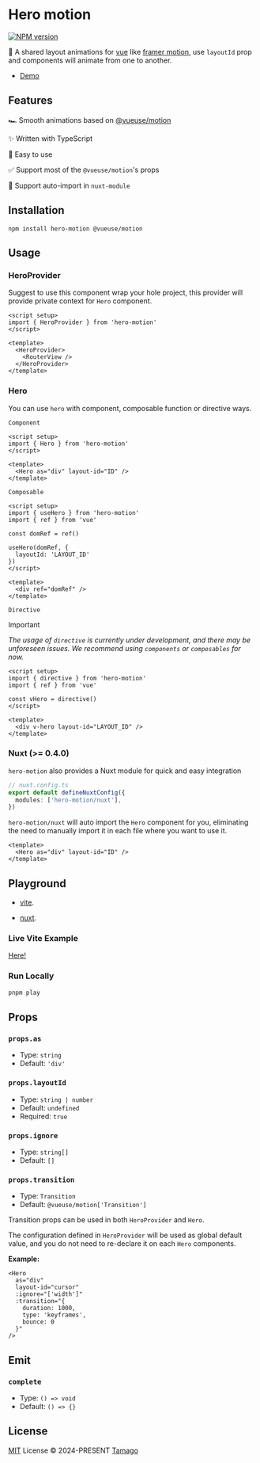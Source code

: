 # Hero motion

[![NPM version](https://img.shields.io/npm/v/hero-motion)](https://www.npmjs.com/package/hero-motion)

🌊 A shared layout animations for [vue](https://vuejs.org/) like [framer motion](https://www.framer.com/motion/), use `layoutId` prop and components will animate from one to another.

- [Demo](https://stackblitz.com/~/github.com/tmg0/hero-motion)

## Features

🏎 Smooth animations based on [@vueuse/motion](https://motion.vueuse.org/)

✨ Written with TypeScript

🙌 Easy to use

✅ Support most of the `@vueuse/motion`'s props

🚀 Support auto-import in `nuxt-module`

## Installation

```
npm install hero-motion @vueuse/motion
```

## Usage

### HeroProvider

Suggest to use this component wrap your hole project, this provider will provide private context for `Hero` component.

```vue
<script setup>
import { HeroProvider } from 'hero-motion'
</script>

<template>
  <HeroProvider>
    <RouterView />
  </HeroProvider>
</template>
```

### Hero

You can use `hero` with component, composable function or directive ways.

`Component`

```vue
<script setup>
import { Hero } from 'hero-motion'
</script>

<template>
  <Hero as="div" layout-id="ID" />
</template>
```

`Composable`

```vue
<script setup>
import { useHero } from 'hero-motion'
import { ref } from 'vue'

const domRef = ref()

useHero(domRef, {
  layoutId: 'LAYOUT_ID'
})
</script>

<template>
  <div ref="domRef" />
</template>
```

`Directive`

> [!IMPORTANT]
> _The usage of `directive` is currently under development, and there may be unforeseen issues. We recommend using `components` or `composables` for now._

```vue
<script setup>
import { directive } from 'hero-motion'
import { ref } from 'vue'

const vHero = directive()
</script>

<template>
  <div v-hero layout-id="LAYOUT_ID" />
</template>
```

### Nuxt (>= 0.4.0)

`hero-motion` also provides a Nuxt module for quick and easy integration

```ts
// nuxt.config.ts
export default defineNuxtConfig({
  modules: ['hero-motion/nuxt'],
})
```

`hero-motion/nuxt` will auto import the `Hero` component for you, eliminating the need to manually import it in each file where you want to use it.

```vue
<template>
  <Hero as="div" layout-id="ID" />
</template>
```

## Playground

- [vite](./playgrounds/vite).

- [nuxt](./playgrounds/nuxt).

### Live Vite Example

[Here!](https://stackblitz.com/~/github.com/tmg0/hero-motion)

### Run Locally

```sh
pnpm play
```

## Props

### `props.as`

- Type: `string`
- Default: `'div'`

### `props.layoutId`

- Type: `string | number`
- Default: `undefined`
- Required: `true`

### `props.ignore`

- Type: `string[]`
- Default: `[]`

### `props.transition`

- Type: `Transition`
- Default: `@vueuse/motion['Transition']`

Transition props can be used in both `HeroProvider` and `Hero`.

The configuration defined in `HeroProvider` will be used as global default value, and you do not need to re-declare it on each `Hero` components.

**Example:**

```vue
<Hero
  as="div"
  layout-id="cursor"
  :ignore="['width']"
  :transition="{
    duration: 1000,
    type: 'keyframes',
    bounce: 0
  }"
/>
```

## Emit

### `complete`

- Type: `() => void`
- Default: `() => {}`

## License

[MIT](./LICENSE) License © 2024-PRESENT [Tamago](https://github.com/tmg0)
